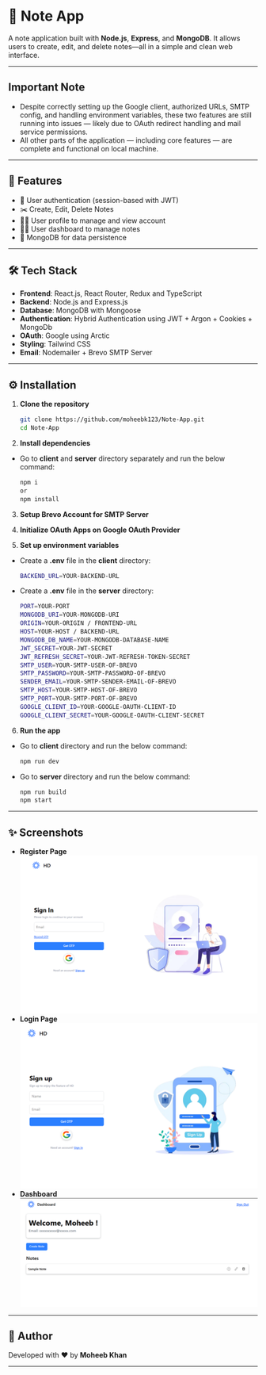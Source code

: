 # 🔗 Note App

A note application built with **Node.js**, **Express**, and **MongoDB**. It allows users to create, edit, and delete notes—all in a simple and clean web interface.

---

## Important Note
- Despite correctly setting up the Google client, authorized URLs, SMTP config, and handling environment variables, these two features are still running into issues — likely due to OAuth redirect handling and mail service permissions.
- All other parts of the application — including core features — are complete and functional on local machine.

---

## 🚀 Features

- 🔐 User authentication (session-based with JWT)
- ✂️ Create, Edit, Delete Notes
- 🧑‍💼 User profile to manage and view account
- 🧑‍💼 User dashboard to manage notes
- 💾 MongoDB for data persistence

---

## 🛠️ Tech Stack

- **Frontend**: React.js, React Router, Redux and TypeScript
- **Backend**: Node.js and Express.js
- **Database**: MongoDB with Mongoose
- **Authentication**: Hybrid Authentication using JWT + Argon + Cookies + MongoDb
- **OAuth**: Google using Arctic
- **Styling**: Tailwind CSS
- **Email**: Nodemailer + Brevo SMTP Server

---

## ⚙️ Installation

1. **Clone the repository**
   ```bash
   git clone https://github.com/moheebk123/Note-App.git
   cd Note-App
   ```

2. **Install dependencies**
- Go to **client** and **server** directory separately and run the below command:
   ```bash
   npm i
   or
   npm install
   ```


3. **Setup Brevo Account for SMTP Server**

4. **Initialize OAuth Apps on Google OAuth Provider**

5. **Set up environment variables**

- Create a **.env** file in the **client** directory:
   ```bash
   BACKEND_URL=YOUR-BACKEND-URL
   ```

- Create a **.env** file in the **server** directory:
   ```bash
   PORT=YOUR-PORT
  MONGODB_URI=YOUR-MONGODB-URI
  ORIGIN=YOUR-ORIGIN / FRONTEND-URL
  HOST=YOUR-HOST / BACKEND-URL
  MONGODB_DB_NAME=YOUR-MONGODB-DATABASE-NAME
  JWT_SECRET=YOUR-JWT-SECRET
  JWT_REFRESH_SECRET=YOUR-JWT-REFRESH-TOKEN-SECRET
  SMTP_USER=YOUR-SMTP-USER-OF-BREVO
  SMTP_PASSWORD=YOUR-SMTP-PASSWORD-OF-BREVO
  SENDER_EMAIL=YOUR-SMTP-SENDER-EMAIL-OF-BREVO
  SMTP_HOST=YOUR-SMTP-HOST-OF-BREVO
  SMTP_PORT=YOUR-SMTP-PORT-OF-BREVO
  GOOGLE_CLIENT_ID=YOUR-GOOGLE-OAUTH-CLIENT-ID
  GOOGLE_CLIENT_SECRET=YOUR-GOOGLE-OAUTH-CLIENT-SECRET
   ```

6. **Run the app**

- Go to **client** directory and run the below command:
   ```bash
   npm run dev
   ```

- Go to **server** directory and run the below command:
   ```bash
   npm run build
   npm start
   ```

---

## ✨ Screenshots
- **Register Page**
![Register Page](./project-images/project-image-1.png)
- **Login Page**
![Login Page](./project-images/project-image-2.png)
- **Dashboard**
![Home Page Without Logged In](./project-images/project-image-3.png)

---

## 🧑 Author

Developed with ❤️ by **Moheeb Khan**

---